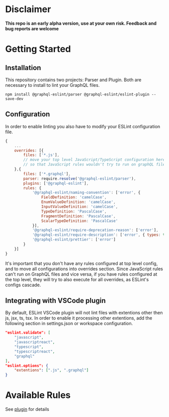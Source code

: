 # Disclaimer
**This repo is an early alpha version, use at your own risk. Feedback and bug reports are welcome**

# Getting Started

## Installation
This repository contains two projects: Parser and Plugin. Both are necessary to install to lint your GraphQL files.

```
npm install @graphql-eslint/parser @graphql-eslint/eslint-plugin --save-dev
```

## Configuration

In order to enable linting you also have to modify your ESLint configuration file.

```js
{
    ...
    overrides: [{
        files: ['*.js'],
        // move your top level JavaScript/TypeScript configuration here
        // so that JavaScript rules wouldn't try to run on graphQL files
    },{
        files: ['*.graphql'],
        parser: require.resolve('@graphql-eslint/parser'),
        plugins: ['@graphql-eslint'],
        rules: {
            '@graphql-eslint/naming-convention': ['error', {
                FieldDefinition: 'camelCase',
                EnumValueDefinition: 'camelCase',
                InputValueDefinition: 'camelCase',
                TypeDefinition: 'PascalCase',
                FragmentDefinition: 'PascalCase',
                ScalarTypeDefinition: 'PascalCase'
            }],
            '@graphql-eslint/require-deprecation-reason': ['error'],
            '@graphql-eslint/require-description': ['error', { types: true, enumValues: true, inputOptionsValues: true }],
            '@graphql-eslint/prettier': ['error']
        }
    }]
}
```

It's important that you don't have any rules configured at top level config, and to move all configurations into overrides section. Since JavaScript rules can't run on GraphQL files and vice versa, if you have rules configured at the top level, they will try to also execute for all overrides, as ESLint's configs cascade.

## Integrating with VSCode plugin

By default, ESLint VSCode plugin will not lint files with extentions other then js, jsx, ts, tsx. In order to enable it processing other extentions, add the following section in settings.json or workspace configuration.

```json
"eslint.validate": [
    "javascript",
    "javascriptreact",
    "typescript",
    "typescriptreact",
    "graphql"
],
"eslint.options": {
    "extentions": [".js", ".graphql"]
}
```

# Available Rules

See [plugin](packages/eslint-plugin/README.md) for details